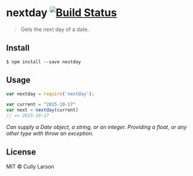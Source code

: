 # nextday [![Build Status](https://travis-ci.org/cullylarson/nextday.svg?branch=master)](https://travis-ci.org/cullylarson/nextday)

> Gets the next day of a date.


## Install

```
$ npm install --save nextday
```


## Usage

```js
var nextday = require('nextday');

var current = "2015-10-17"
var next = nextday(current)
// => 2015-10-17
```

*Can supply a Date object, a string, or an integer.  Providing a float, or any other
type with throw an exception.*


## License

MIT © Cully Larson